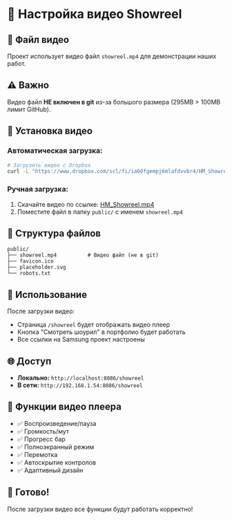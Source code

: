 # 🎥 Настройка видео Showreel

## 📁 Файл видео

Проект использует видео файл `showreel.mp4` для демонстрации наших работ.

## ⚠️ Важно

Видео файл **НЕ включен в git** из-за большого размера (295MB > 100MB лимит GitHub).

## 🚀 Установка видео

### **Автоматическая загрузка:**
```bash
# Загрузить видео с Dropbox
curl -L "https://www.dropbox.com/scl/fi/ia60fgempj6mlafdvvbr4/HM_Showreel.mp4?rlkey=d802gdjo6qe28t0olm0g94oys&st=iov0931m&dl=1" -o "public/showreel.mp4"
```

### **Ручная загрузка:**
1. Скачайте видео по ссылке: [HM_Showreel.mp4](https://www.dropbox.com/scl/fi/ia60fgempj6mlafdvvbr4/HM_Showreel.mp4?rlkey=d802gdjo6qe28t0olm0g94oys&st=iov0931m&dl=0)
2. Поместите файл в папку `public/` с именем `showreel.mp4`

## 📂 Структура файлов

```
public/
├── showreel.mp4          # Видео файл (не в git)
├── favicon.ico
├── placeholder.svg
└── robots.txt
```

## 🔧 Использование

После загрузки видео:
- Страница `/showreel` будет отображать видео плеер
- Кнопка "Смотреть шоурил" в портфолио будет работать
- Все ссылки на Samsung проект настроены

## 🌐 Доступ

- **Локально:** `http://localhost:8086/showreel`
- **В сети:** `http://192.168.1.54:8086/showreel`

## 📱 Функции видео плеера

- ✅ Воспроизведение/пауза
- ✅ Громкость/мут
- ✅ Прогресс бар
- ✅ Полноэкранный режим
- ✅ Перемотка
- ✅ Автоскрытие контролов
- ✅ Адаптивный дизайн

## 🚀 Готово!

После загрузки видео все функции будут работать корректно!
